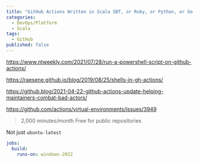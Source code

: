 ```yaml
---
title: "GitHub Actions Written in Scala SBT, or Ruby, or Python, or Go, or .Net, or..."
categories:
  - DevOps/Platform
  - Scala
tags:
  - GitHub
published: false
---
```


https://www.ntweekly.com/2021/07/28/run-a-powershell-script-on-github-actions/

https://raesene.github.io/blog/2019/08/25/shells-in-gh-actions/

https://github.blog/2021-04-22-github-actions-update-helping-maintainers-combat-bad-actors/

https://github.com/actions/virtual-environments/issues/3949

> 2,000 minutes/month
> Free for public repositories



Not just `ubuntu-latest`

```yaml
jobs:
  build:
    runs-on: windows-2022
```